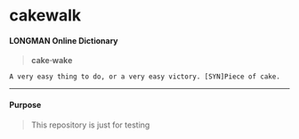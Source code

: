 # cakewalk

#### LONGMAN Online Dictionary

> **cake‧wake**
```
A very easy thing to do, or a very easy victory. [SYN]Piece of cake.
```

---
#### Purpose

> This repository is just for testing
